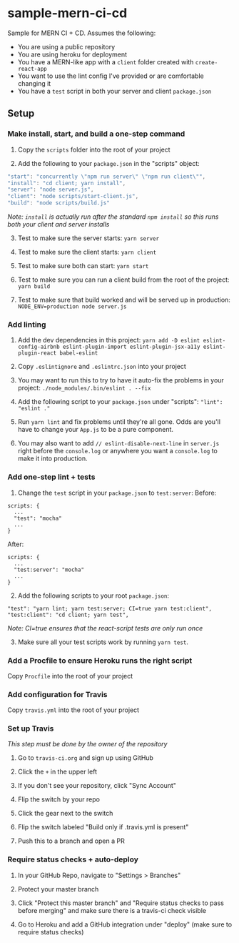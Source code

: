 # sample-mern-ci-cd

Sample for MERN CI + CD. Assumes the following:

 - You are using a public repository
 - You are using heroku for deployment
 - You have a MERN-like app with a `client` folder created with `create-react-app`
 - You want to use the lint config I've provided or are comfortable changing it
 - You have a `test` script in both your server and client `package.json`

## Setup

### Make install, start, and build a one-step command

1. Copy the `scripts` folder into the root of your project

2. Add the following to your `package.json` in the "scripts" object:

  ```js
  "start": "concurrently \"npm run server\" \"npm run client\"",
  "install": "cd client; yarn install",
  "server": "node server.js",
  "client": "node scripts/start-client.js",
  "build": "node scripts/build.js"
  ```
  _Note: `install` is actually run after the standard `npm install` so this runs both your client and server installs_

3. Test to make sure the server starts: `yarn server`

4. Test to make sure the client starts: `yarn client`

5. Test to make sure both can start: `yarn start`

6. Test to make sure you can run a client build from the root of the project: `yarn build`

7. Test to make sure that build worked and will be served up in production: `NODE_ENV=production node server.js`

### Add linting

1. Add the dev dependencies in this project:
  `yarn add -D eslint eslint-config-airbnb eslint-plugin-import eslint-plugin-jsx-a11y eslint-plugin-react babel-eslint`

2. Copy `.eslintignore` and `.eslintrc.json` into your project

3. You may want to run this to try to have it auto-fix the problems in your project:
  `./node_modules/.bin/eslint . --fix`

4. Add the following script to your `package.json` under "scripts":
  `"lint": "eslint ."`

5. Run `yarn lint` and fix problems until they're all gone. Odds are you'll have to change your `App.js` to be a pure component.

6. You may also want to add `// eslint-disable-next-line` in `server.js` right before the `console.log` or anywhere you want a `console.log` to make it into production.

### Add one-step lint + tests

1. Change the `test` script in your `package.json` to `test:server`:
  Before:
  ```
  scripts: {
    ...
    "test": "mocha"
    ...
  }
  ```
  After:
  ```
  scripts: {
    ...
    "test:server": "mocha"
    ...
  }
  ```

2. Add the following scripts to your root `package.json`:
  ```
  "test": "yarn lint; yarn test:server; CI=true yarn test:client",
  "test:client": "cd client; yarn test",
  ```
  _Note: CI=true ensures that the react-script tests are only run once_

3. Make sure all your test scripts work by running `yarn test`.

### Add a Procfile to ensure Heroku runs the right script

Copy `Procfile` into the root of your project

### Add configuration for Travis

Copy `travis.yml` into the root of your project

### Set up Travis

*This step must be done by the owner of the repository*

1. Go to `travis-ci.org` and sign up using GitHub

2. Click the `+` in the upper left

3. If you don't see your repository, click "Sync Account"

4. Flip the switch by your repo

5. Click the gear next to the switch

6. Flip the switch labeled "Build only if .travis.yml is present"

7. Push this to a branch and open a PR

### Require status checks + auto-deploy

1. In your GitHub Repo, navigate to "Settings > Branches"

2. Protect your master branch

3. Click "Protect this master branch" and "Require status checks to pass before merging" and make sure there is a travis-ci check visible

4. Go to Heroku and add a GitHub integration under "deploy" (make sure to require status checks)
